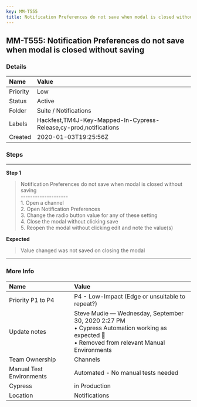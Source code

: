 ```yaml
---
key: MM-T555
title: Notification Preferences do not save when modal is closed without saving
---
```


## MM-T555: Notification Preferences do not save when modal is closed without saving

### Details

| Name     | Value                                                             |
| :------- | :---------------------------------------------------------------- |
| Priority | Low                                                               |
| Status   | Active                                                            |
| Folder   | Suite / Notifications                                             |
| Labels   | Hackfest,TM4J-Key-Mapped-In-Cypress-Release,cy-prod,notifications |
| Created  | 2020-01-03T19:25:56Z                                              |

### Steps

<hr/>

**Step 1**

> <article>Notification Preferences do not save when modal is closed without saving<br />--------------------<br />1. Open a channel <br />2. Open Notification Preferences <br />3. Change the radio button value for any of these setting<br />4. Close the modal without clicking save <br />5. Reopen the modal without clicking edit and note the value(s)</article>

**Expected**

> <article>Value changed was not saved on closing the modal</article>

<hr/>

### More Info

| Name                     | Value                                                                                                                                            |
| :----------------------- | :----------------------------------------------------------------------------------------------------------------------------------------------- |
| Priority P1 to P4        | P4 - Low-Impact (Edge or unsuitable to repeat?)                                                                                                  |
| Update notes             | Steve Mudie — Wednesday, September 30, 2020 2:27 PM<br>• Cypress Automation working as expected 🎉<br>• Removed from relevant Manual Environments |
| Team Ownership           | Channels                                                                                                                                         |
| Manual Test Environments | Automated - No manual tests needed                                                                                                               |
| Cypress                  | in Production                                                                                                                                    |
| Location                 | Notifications                                                                                                                                    |
